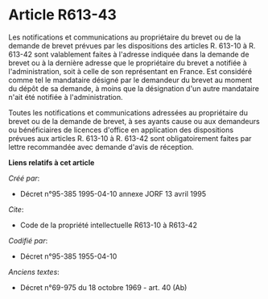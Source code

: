 # Article R613-43

Les notifications et communications au propriétaire du brevet ou de la demande de brevet prévues par les dispositions des
articles R. 613-10 à R. 613-42 sont valablement faites à l'adresse indiquée dans la demande de brevet ou à la dernière
adresse que le propriétaire du brevet a notifiée à l'administration, soit à celle de son représentant en France. Est
considéré comme tel le mandataire désigné par le demandeur du brevet au moment du dépôt de sa demande, à moins que la
désignation d'un autre mandataire n'ait été notifiée à l'administration.

Toutes les notifications et communications adressées au propriétaire du brevet ou de la demande de brevet, à ses ayants cause
ou aux demandeurs ou bénéficiaires de licences d'office en application des dispositions prévues aux articles R. 613-10 à R.
613-42 sont obligatoirement faites par lettre recommandée avec demande d'avis de réception.

**Liens relatifs à cet article**

_Créé par_:

  - Décret n°95-385 1995-04-10 annexe JORF 13 avril 1995

_Cite_:

  - Code de la propriété intellectuelle R613-10 à R613-42

_Codifié par_:

  - Décret n°95-385 1955-04-10

_Anciens textes_:

  - Décret n°69-975 du 18 octobre 1969 - art. 40 (Ab)
